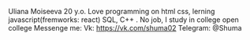 Uliana Moiseeva 20 y.o.
Love programming on html css, lerning javascript(fremworks:  react) SQL, C++ .
No job, I study in college open college
Messenge me:
Vk: https://vk.com/shuma02
Telegram: @Shuma
